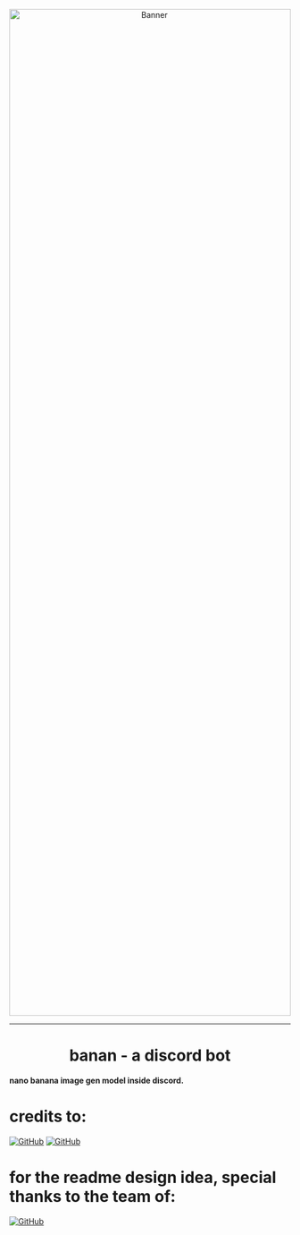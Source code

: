 <p align="center">
  <img src="https://github.com/banan-bot/assets/blob/main/banner.jpg?raw=true" alt="Banner" style="width:100%; height:45vh;">
</p>

***
<h1 align="center";>banan - a discord bot</h1>
<b>nano banana image gen model inside discord.</b>

# credits to:
[![GitHub](https://img.shields.io/badge/domos000-000000?style=for-the-badge&logo=github&logoColor=white)](https://github.com/domos000)
[![GitHub](https://img.shields.io/badge/JustCubeLol-000000?style=for-the-badge&logo=github&logoColor=white)](https://github.com/JustCubeLol)

# for the readme design idea, special thanks to the team of:
[![GitHub](https://img.shields.io/badge/cometclient-000000?style=for-the-badge&logo=github&logoColor=white)](https://github.com/cometclient)

